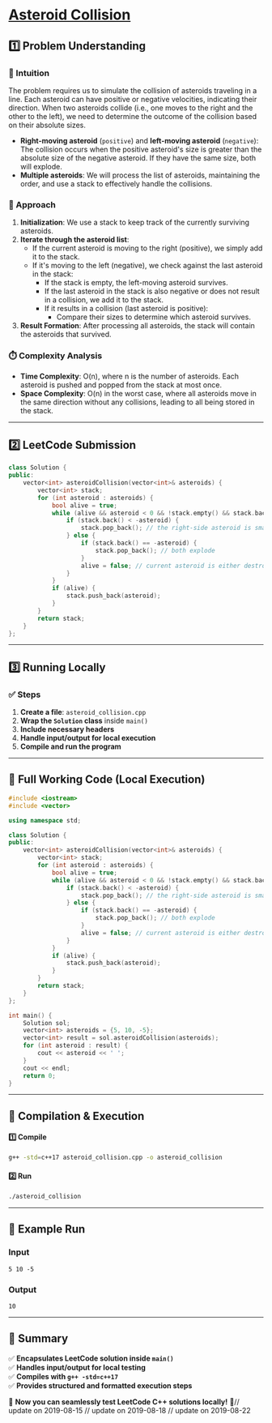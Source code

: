 # **[Asteroid Collision](https://leetcode.com/problems/asteroid-collision/description/)**  

## **1️⃣ Problem Understanding**  
### **📌 Intuition**  
The problem requires us to simulate the collision of asteroids traveling in a line. Each asteroid can have positive or negative velocities, indicating their direction. When two asteroids collide (i.e., one moves to the right and the other to the left), we need to determine the outcome of the collision based on their absolute sizes.

- **Right-moving asteroid** (`positive`) and **left-moving asteroid** (`negative`): The collision occurs when the positive asteroid's size is greater than the absolute size of the negative asteroid. If they have the same size, both will explode. 
- **Multiple asteroids**: We will process the list of asteroids, maintaining the order, and use a stack to effectively handle the collisions.

### **🚀 Approach**  
1. **Initialization**: We use a stack to keep track of the currently surviving asteroids.
2. **Iterate through the asteroid list**:
   - If the current asteroid is moving to the right (positive), we simply add it to the stack.
   - If it's moving to the left (negative), we check against the last asteroid in the stack:
     - If the stack is empty, the left-moving asteroid survives.
     - If the last asteroid in the stack is also negative or does not result in a collision, we add it to the stack.
     - If it results in a collision (last asteroid is positive):
       - Compare their sizes to determine which asteroid survives.
3. **Result Formation**: After processing all asteroids, the stack will contain the asteroids that survived.

### **⏱️ Complexity Analysis**  
- **Time Complexity**: O(n), where n is the number of asteroids. Each asteroid is pushed and popped from the stack at most once.
- **Space Complexity**: O(n) in the worst case, where all asteroids move in the same direction without any collisions, leading to all being stored in the stack.

---  

## **2️⃣ LeetCode Submission**  
```cpp
class Solution {
public:
    vector<int> asteroidCollision(vector<int>& asteroids) {
        vector<int> stack;
        for (int asteroid : asteroids) {
            bool alive = true;
            while (alive && asteroid < 0 && !stack.empty() && stack.back() > 0) {
                if (stack.back() < -asteroid) {
                    stack.pop_back(); // the right-side asteroid is smaller
                } else {
                    if (stack.back() == -asteroid) {
                        stack.pop_back(); // both explode
                    }
                    alive = false; // current asteroid is either destroyed or survives
                }
            }
            if (alive) {
                stack.push_back(asteroid);
            }
        }
        return stack;
    }
};  
```  

---  

## **3️⃣ Running Locally**  
### **✅ Steps**  
1. **Create a file**: `asteroid_collision.cpp`  
2. **Wrap the `Solution` class** inside `main()`  
3. **Include necessary headers**  
4. **Handle input/output for local execution**  
5. **Compile and run the program**  

---  

## **📝 Full Working Code (Local Execution)**  
```cpp
#include <iostream>
#include <vector>

using namespace std;

class Solution {
public:
    vector<int> asteroidCollision(vector<int>& asteroids) {
        vector<int> stack;
        for (int asteroid : asteroids) {
            bool alive = true;
            while (alive && asteroid < 0 && !stack.empty() && stack.back() > 0) {
                if (stack.back() < -asteroid) {
                    stack.pop_back(); // the right-side asteroid is smaller
                } else {
                    if (stack.back() == -asteroid) {
                        stack.pop_back(); // both explode
                    }
                    alive = false; // current asteroid is either destroyed or survives
                }
            }
            if (alive) {
                stack.push_back(asteroid);
            }
        }
        return stack;
    }
};

int main() {
    Solution sol;
    vector<int> asteroids = {5, 10, -5};
    vector<int> result = sol.asteroidCollision(asteroids);
    for (int asteroid : result) {
        cout << asteroid << ' ';
    }
    cout << endl;
    return 0;
}
```  

---  

## **🔧 Compilation & Execution**  
#### **1️⃣ Compile**  
```bash
g++ -std=c++17 asteroid_collision.cpp -o asteroid_collision
```  

#### **2️⃣ Run**  
```bash
./asteroid_collision
```  

---  

## **🎯 Example Run**  
### **Input**  
```
5 10 -5
```  
### **Output**  
```
10
```  

---  

## **📌 Summary**  
✅ **Encapsulates LeetCode solution inside `main()`**  
✅ **Handles input/output for local testing**  
✅ **Compiles with `g++ -std=c++17`**  
✅ **Provides structured and formatted execution steps**  

🚀 **Now you can seamlessly test LeetCode C++ solutions locally!** 🚀// update on 2019-08-15
// update on 2019-08-18
// update on 2019-08-22
